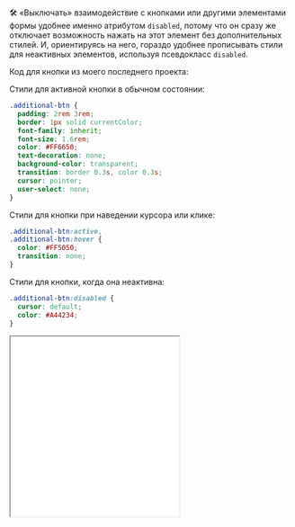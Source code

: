🛠 «Выключать» взаимодействие с кнопками или другими элементами формы удобнее именно атрибутом `disabled`, потому что он сразу же отключает возможность нажать на этот элемент без дополнительных стилей. И, ориентируясь на него, гораздо удобнее прописывать стили для неактивных элементов, используя псевдокласс `disabled`.

Код для кнопки из моего последнего проекта:

Стили для активной кнопки в обычном состоянии:

```css
.additional-btn {
  padding: 2rem 3rem;
  border: 1px solid currentColor;
  font-family: inherit;
  font-size: 1.6rem;
  color: #FF6650;
  text-decoration: none;
  background-color: transparent;
  transition: border 0.3s, color 0.3s;
  cursor: pointer;
  user-select: none;
}
```

Стили для кнопки при наведении курсора или клике:

```css
.additional-btn:active,
.additional-btn:hover {
  color: #FF5050;
  transition: none;
}
```

Стили для кнопки, когда она неактивна:

```css
.additional-btn:disabled {
  cursor: default;
  color: #A44234;
}
```

<iframe title="Стилизация состояний кнопок" src="../demos/buttons/" height="320"></iframe>
